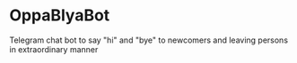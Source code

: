 # OppaBlyaBot
Telegram chat bot to say "hi" and "bye" to newcomers and leaving persons in extraordinary manner
